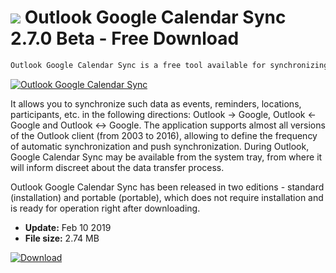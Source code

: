# ![](https://cdn.softexe.net/static/icon/3/outlook-google-calendar-sync-9115.png) Outlook Google Calendar Sync 2.7.0 Beta - Free Download

```sh
Outlook Google Calendar Sync is a free tool available for synchronizing data between Google Calendar and the calendar embedded in the Microsoft Outlook e-mail client.
```
[![Outlook Google Calendar Sync](https://gallery.dpcdn.pl/imgc/Tools/89695/g_-_420x350_1.5_-_xb42aa348-dd4e-47fa-a12a-19baafe59076.png)](https://softexe.net/win/internet/e-mail/outlook-google-calendar-sync:appe.html)

It allows you to synchronize such data as events, reminders, locations, participants, etc. in the following directions: Outlook -&gt; Google, Outlook &lt;- Google and Outlook &lt;-&gt; Google. The application supports almost all versions of the Outlook client (from 2003 to 2016), allowing to define the frequency of automatic synchronization and push synchronization. During Outlook, Google Calendar Sync may be available from the system tray, from where it will inform discreet about the data transfer process.
 
 Outlook Google Calendar Sync has been released in two editions - standard (installation) and portable (portable), which does not require installation and is ready for operation right after downloading.


- **Update:** Feb 10 2019
- **File size:** 2.74 MB

[![Download](https://cdn.softexe.net/static/img/download.png)](https://softexe.net/win/internet/e-mail/outlook-google-calendar-sync:appe.html)

